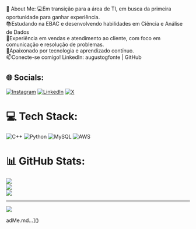 💫 About Me:
💻Em transição para a área de TI, em busca da primeira oportunidade para ganhar experiência.<br>📚Estudando na EBAC e desenvolvendo habilidades em Ciência e Análise de Dados<br>🎯Experiência em vendas e atendimento ao cliente, com foco em comunicação e resolução de problemas.<br>🚀Apaixonado por tecnologia e aprendizado contínuo.<br>📫Conecte-se comigo! LinkedIn: augustogfonte | GitHub


## 🌐 Socials:
[![Instagram](https://img.shields.io/badge/Instagram-%23E4405F.svg?logo=Instagram&logoColor=white)](https://instagram.com/augusto_fonte) [![LinkedIn](https://img.shields.io/badge/LinkedIn-%230077B5.svg?logo=linkedin&logoColor=white)](https://linkedin.com/in/augustogfonte) [![X](https://img.shields.io/badge/X-black.svg?logo=X&logoColor=white)](https://x.com/AGF_Corretor) 

# 💻 Tech Stack:
![C++](https://img.shields.io/badge/c++-%2300599C.svg?style=for-the-badge&logo=c%2B%2B&logoColor=white) ![Python](https://img.shields.io/badge/python-3670A0?style=for-the-badge&logo=python&logoColor=ffdd54) ![MySQL](https://img.shields.io/badge/mysql-4479A1.svg?style=for-the-badge&logo=mysql&logoColor=white) ![AWS](https://img.shields.io/badge/AWS-%23FF9900.svg?style=for-the-badge&logo=amazon-aws&logoColor=white)
# 📊 GitHub Stats:
![](https://github-readme-stats.vercel.app/api?username=AugustoFonte85&theme=codeSTACKr&hide_border=false&include_all_commits=false&count_private=false)<br/>
![](https://nirzak-streak-stats.vercel.app/?user=AugustoFonte85&theme=codeSTACKr&hide_border=false)<br/>
![](https://github-readme-stats.vercel.app/api/top-langs/?username=AugustoFonte85&theme=codeSTACKr&hide_border=false&include_all_commits=false&count_private=false&layout=compact)

---
[![](https://visitcount.itsvg.in/api?id=AugustoFonte85&icon=0&color=0)](https://visitcount.itsvg.in)

<!-- Proudly created with GPRM ( https://gprm.itsvg.in ) -->adMe.md…]()


